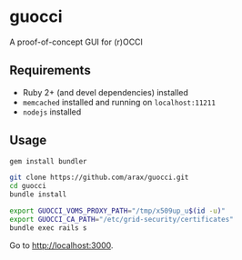 # guocci
A proof-of-concept GUI for (r)OCCI

## Requirements
* Ruby 2+ (and devel dependencies) installed
* `memcached` installed and running on `localhost:11211`
* `nodejs` installed

## Usage
```bash
gem install bundler
```
```bash
git clone https://github.com/arax/guocci.git
cd guocci
bundle install
```
```bash
export GUOCCI_VOMS_PROXY_PATH="/tmp/x509up_u$(id -u)"
export GUOCCI_CA_PATH="/etc/grid-security/certificates"
bundle exec rails s
```
Go to [http://localhost:3000](http://localhost:3000).
